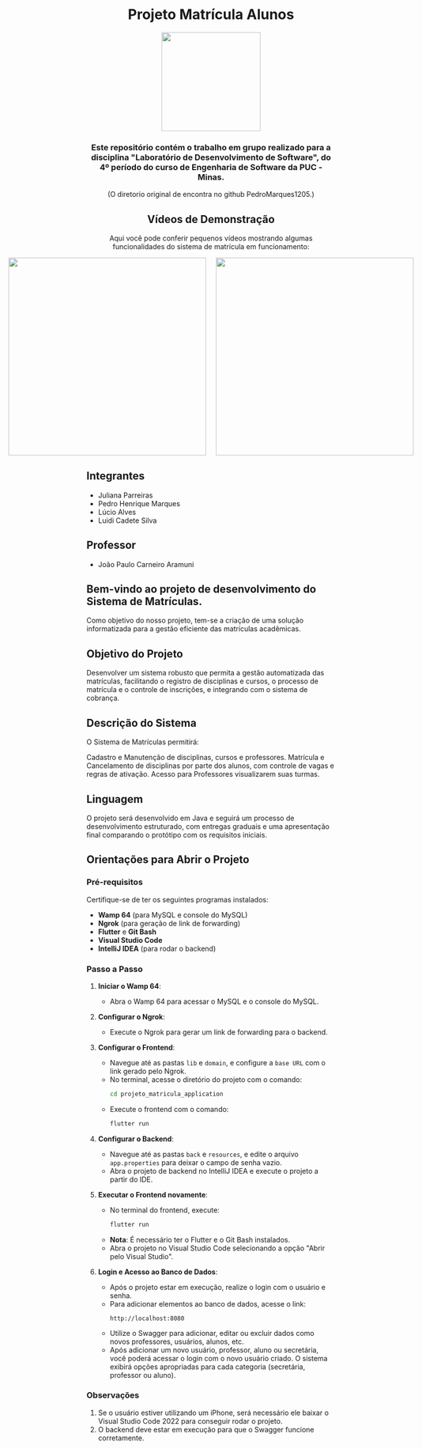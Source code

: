 <div align="center">

# Projeto Matrícula Alunos

<img src="Front/projeto_matricula_application/assets/images/pru_minas_with_circle.png" width="200">

### Este repositório contém o trabalho em grupo realizado para a disciplina "Laboratório de Desenvolvimento de Software", do 4º período do curso de Engenharia de Software da PUC - Minas.
(O diretorio original de encontra no github PedroMarques1205.)

## Vídeos de Demonstração

Aqui você pode conferir pequenos vídeos mostrando algumas funcionalidades do sistema de matrícula em funcionamento:

<div style="display: flex; justify-content: center; gap: 20px;">
  <img src="Front/projeto_matricula_application/assets/images/materia_do_aluno.gif" style="height: 400px; object-fit: contain;">
  <img src="Front/projeto_matricula_application/assets/images/video_processo_matricula.gif" style="height: 400px; object-fit: contain;">
</div>

</div>

## Integrantes

* Juliana Parreiras
* Pedro Henrique Marques
* Lúcio Alves
* Luidi Cadete Silva 

## Professor

* João Paulo Carneiro Aramuni

## Bem-vindo ao projeto de desenvolvimento do Sistema de Matrículas.

Como objetivo do nosso projeto, tem-se a criação de uma solução informatizada para a gestão eficiente das matrículas acadêmicas.

## Objetivo do Projeto

Desenvolver um sistema robusto que permita a gestão automatizada das matrículas, facilitando o registro de disciplinas e cursos, o processo de matrícula e o controle de inscrições, e integrando com o sistema de cobrança.

## Descrição do Sistema

O Sistema de Matrículas permitirá:

Cadastro e Manutenção de disciplinas, cursos e professores.
Matrícula e Cancelamento de disciplinas por parte dos alunos, com controle de vagas e regras de ativação.
Acesso para Professores visualizarem suas turmas.

## Linguagem

O projeto será desenvolvido em Java e seguirá um processo de desenvolvimento estruturado, com entregas graduais e uma apresentação final comparando o protótipo com os requisitos iniciais.

## Orientações para Abrir o Projeto

### Pré-requisitos

Certifique-se de ter os seguintes programas instalados:

- **Wamp 64** (para MySQL e console do MySQL)
- **Ngrok** (para geração de link de forwarding)
- **Flutter** e **Git Bash**
- **Visual Studio Code**
- **IntelliJ IDEA** (para rodar o backend)

### Passo a Passo

1. **Iniciar o Wamp 64**:
   - Abra o Wamp 64 para acessar o MySQL e o console do MySQL.

2. **Configurar o Ngrok**:
   - Execute o Ngrok para gerar um link de forwarding para o backend.

3. **Configurar o Frontend**:
   - Navegue até as pastas `lib` e `domain`, e configure a `base URL` com o link gerado pelo Ngrok.
   - No terminal, acesse o diretório do projeto com o comando:
     ```bash
     cd projeto_matricula_application
     ```
   - Execute o frontend com o comando:
     ```bash
     flutter run
     ```

4. **Configurar o Backend**:
   - Navegue até as pastas `back` e `resources`, e edite o arquivo `app.properties` para deixar o campo de senha vazio.
   - Abra o projeto de backend no IntelliJ IDEA e execute o projeto a partir do IDE.

5. **Executar o Frontend novamente**:
   - No terminal do frontend, execute:
     ```bash
     flutter run
     ```
   - **Nota**: É necessário ter o Flutter e o Git Bash instalados.
   - Abra o projeto no Visual Studio Code selecionando a opção "Abrir pelo Visual Studio".

6. **Login e Acesso ao Banco de Dados**:
   - Após o projeto estar em execução, realize o login com o usuário e senha.
   - Para adicionar elementos ao banco de dados, acesse o link:
     ```
     http://localhost:8080
     ```
   - Utilize o Swagger para adicionar, editar ou excluir dados como novos professores, usuários, alunos, etc.
   - Após adicionar um novo usuário, professor, aluno ou secretária, você poderá acessar o login com o novo usuário criado. O sistema exibirá opções apropriadas para cada categoria (secretária, professor ou aluno).

### Observações

1. Se o usuário estiver utilizando um iPhone, será necessário ele baixar o Visual Studio Code 2022 para conseguir rodar o projeto.
2. O backend deve estar em execução para que o Swagger funcione corretamente.
